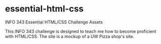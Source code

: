 essential-html-css
==================

INFO 343 Essential HTML/CSS Challenge Assets

This INFO 343 challenge is designed to teach me how to become proficient with HTML/CSS.
The site is a mockup of a UW Pizza shop's site.